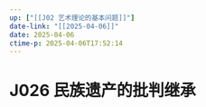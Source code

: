 ```yaml
---
up: ["[[J02 艺术理论的基本问题]]"]
date-link: "[[2025-04-06]]"
date: 2025-04-06
ctime-p: 2025-04-06T17:52:14
---
```


# J026 民族遗产的批判继承
